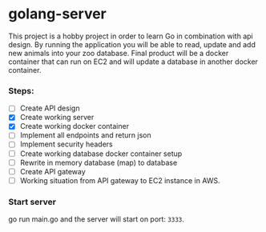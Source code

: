 # golang-server
This project is a hobby project in order to learn Go in combination with api design. By running the application you will be able to read, update and add new animals into your zoo database. Final product will be a docker container that can run on EC2 and will update a database in another docker container. 

### Steps:
- [ ] Create API design
- [X] Create working server
- [X] Create working docker container
- [ ] Implement all endpoints and return json
- [ ] Implement security headers
- [ ] Create working database docker container setup
- [ ] Rewrite in memory database (map) to database
- [ ] Create API gateway
- [ ] Working situation from API gateway to EC2 instance in AWS. 

### Start server
go run main.go and the server will start on port: `3333`. 
